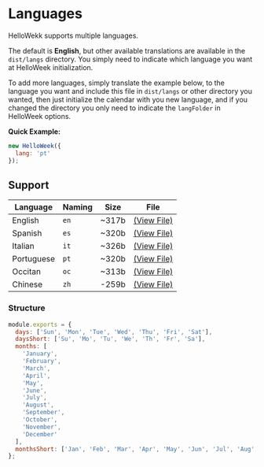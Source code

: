 # Languages

HelloWekk supports multiple languages.

The default is **English**, but other available translations are available in the `dist/langs` directory.
You simply need to indicate which language you want at HelloWeek initialization.

To add more languages, simply translate the example below, to the language you want and include this
file in `dist/langs` or other directory you wanted, then just initialize the calendar with you new language,
and if you changed the directory you only need to indicate the `langFolder` in HelloWeek options.

**Quick Example:**

```js
new HelloWeek({
  lang: 'pt'
});
```

## Support

| Language   | Naming | Size        | File                                                                                      |
| ---------- | ------ | ----------- | ----------------------------------------------------------------------------------------- |
| English    | `en`   | ~317b | [(View File)](https://github.com/mauroreisvieira/hello-week/blob/master/dist/langs/en.js) |
| Spanish    | `es`   | ~320b | [(View File)](https://github.com/mauroreisvieira/hello-week/blob/master/dist/langs/es.js) |
| Italian    | `it`   | ~326b | [(View File)](https://github.com/mauroreisvieira/hello-week/blob/master/dist/langs/it.js) |
| Portuguese | `pt`   | ~320b | [(View File)](https://github.com/mauroreisvieira/hello-week/blob/master/dist/langs/pt.js) |
| Occitan    | `oc`   | ~313b | [(View File)](https://github.com/mauroreisvieira/hello-week/blob/master/dist/langs/oc.js) |
| Chinese    | `zh`   | -259b | [(View File)](https://github.com/mauroreisvieira/hello-week/blob/master/dist/langs/zh.js) |

### Structure

```js
module.exports = {
  days: ['Sun', 'Mon', 'Tue', 'Wed', 'Thu', 'Fri', 'Sat'],
  daysShort: ['Su', 'Mo', 'Tu', 'We', 'Th', 'Fr', 'Sa'],
  months: [
    'January',
    'February',
    'March',
    'April',
    'May',
    'June',
    'July',
    'August',
    'September',
    'October',
    'November',
    'December'
  ],
  monthsShort: ['Jan', 'Feb', 'Mar', 'Apr', 'May', 'Jun', 'Jul', 'Aug', 'Sep', 'Oct', 'Nov', 'Dec']
};
```
